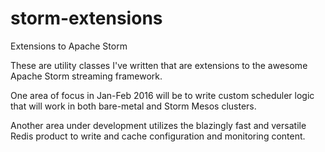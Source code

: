 # storm-extensions
Extensions to Apache Storm

These are utility classes I've written that are extensions to the awesome Apache Storm streaming framework.

One area of focus in Jan-Feb 2016 will be to write custom scheduler logic that will work in both bare-metal and Storm Mesos clusters.

Another area under development utilizes the blazingly fast and versatile Redis product to write and cache configuration and monitoring content.
